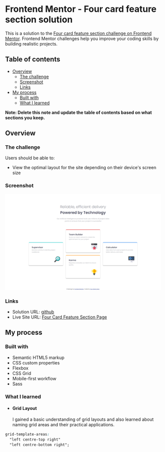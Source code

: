 # Frontend Mentor - Four card feature section solution

This is a solution to the [Four card feature section challenge on Frontend Mentor](https://www.frontendmentor.io/challenges/four-card-feature-section-weK1eFYK). Frontend Mentor challenges help you improve your coding skills by building realistic projects.

## Table of contents

- [Overview](#overview)
  - [The challenge](#the-challenge)
  - [Screenshot](#screenshot)
  - [Links](#links)
- [My process](#my-process)
  - [Built with](#built-with)
  - [What I learned](#what-i-learned)

**Note: Delete this note and update the table of contents based on what sections you keep.**

## Overview

### The challenge

Users should be able to:

- View the optimal layout for the site depending on their device's screen size

### Screenshot

![](./screenshot-four-card-feature.png)

### Links

- Solution URL: [github](https://github.com/nitinrs95/four-card-feature-section-master.git)
- Live Site URL: [Four Card Feature Section Page](https://nitinrs95.github.io/four-card-feature-section-master/)

## My process

### Built with

- Semantic HTML5 markup
- CSS custom properties
- Flexbox
- CSS Grid
- Mobile-first workflow
- Sass

### What I learned

- #### Grid Layout
  I gained a basic understanding of grid layouts and also learned about naming grid areas and their practical applications.

```css
grid-template-areas:
  "left centre-top right"
  "left centre-bottom right";
```
